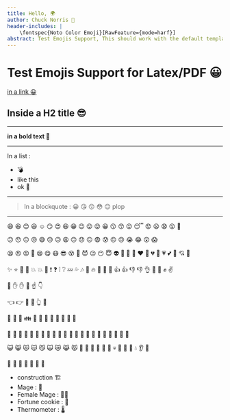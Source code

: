 ```yaml
---
title: Hello, 🌍
author: Chuck Norris 💪
header-includes: |
    \fontspec{Noto Color Emoji}[RawFeature={mode=harf}]
abstract: Test Emojis Support, This should work with the default template
---
```


# Test Emojis Support for Latex/PDF 😀


[in a link 😀](https://github.com/dalibo/pandocker/)

## Inside a H2 title 😎


---------------------------------------------------


**in a bold text 🍓**


---------------------------------------------------

In a list :

* 💣
* like this
* ok 🐋

---------------------------------------------------

> In a blockquote :
> 😀 😘 😚 😳 😌
>   plop


---------------------------------------------------



😄 😆 😊 😃 ☺️ 😏 😍 😆 😁 😉 😜 😝 😀 😗 😙 😛 😴 😟 😦 😧 😮 😬

😕 😯 😑 😒 😅 😓 😥 😩 😔 😞 😖 😨 😰 😣 😢 😭 😂 😲 😱

😫 😠 😡 😤 😪 😋 😷 😎 😵 👿 😈 😐 😶 😇 👽 💛 💙 💜 ❤️ 💚 💔 💓 💗 💕 💞 💘 💖

✨ ⭐️ 🌟 💫 💥 💥 💢 ❗️ ❓ ❕ ❔ 💤 💦 🎶 🎵 🔥 💩 💩 💩 👍 👍 👎 👎 👌 👊 👊 ✊ ✌️


👋 ✋ ✋ 👐 ☝️ 👇

👈 👉 🙌 🙏 👆 👏


🏃 🏃 👫 👪 👬 👭 💃 👯 🙆 🙅 💁 🙋

👰 🙎 🙍 🙇 💑 💆 💇 💅 👦 👧 👩 👨 👶 👵 👴 👱 👲 👳 👷 👮 👼 👸

😺 😸 😻 😽 😼 🙀 😿 😹 😾 👹 👺 🙈 🙉 🙊 💂 💀 🐾 👄 💋 💧 👂 👀

👃 👅 💌 👤 👥 💬 💭


* construction  🏗
* Mage : 🧙
* Female Mage : 🧙‍♀️
* Fortune cookie : 🥠
* Thermometer : 🌡️
